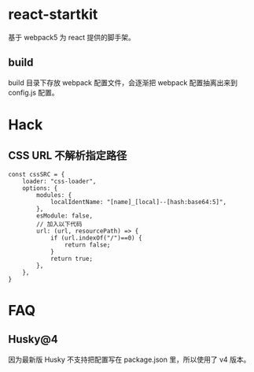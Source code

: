 # react-startkit
基于 webpack5 为 react 提供的脚手架。

## build
build 目录下存放 webpack 配置文件，会逐渐把 webpack 配置抽离出来到 config.js 配置。

# Hack
## CSS URL 不解析指定路径
```
const cssSRC = {
    loader: "css-loader",
    options: {
        modules: {
            localIdentName: "[name]_[local]--[hash:base64:5]",
        },
        esModule: false,
        // 加入以下代码
        url: (url, resourcePath) => {
            if (url.indexOf("/")==0) {
                return false;
            }
            return true;
        },
    },
}
```

# FAQ
## Husky@4
因为最新版 Husky 不支持把配置写在 package.json 里，所以使用了 v4 版本。
